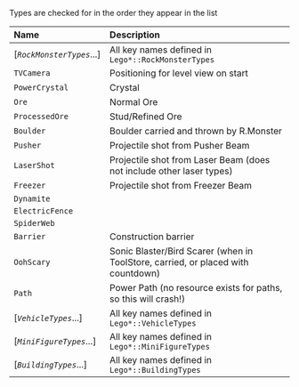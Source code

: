Types are checked for in the order they appear in the list

|Name|Description|
|:---|:----------|
|\[*`RockMonsterTypes`*...\]|All key names defined in `Lego*::RockMonsterTypes`|
|`TVCamera`     |Positioning for level view on start|
|`PowerCrystal` |Crystal|
|`Ore`          |Normal Ore|
|`ProcessedOre` |Stud/Refined Ore|
|`Boulder`      |Boulder carried and thrown by R.Monster|
|`Pusher`       |Projectile shot from Pusher Beam|
|`LaserShot`    |Projectile shot from Laser Beam (does not include other laser types)|
|`Freezer`      |Projectile shot from Freezer Beam|
|`Dynamite`     | |
|`ElectricFence`| |
|`SpiderWeb`    | |
|`Barrier`      |Construction barrier|
|`OohScary`     |Sonic Blaster/Bird Scarer (when in ToolStore, carried, or placed with countdown)|
|`Path`         |Power Path (no resource exists for paths, so this will crash!)|
|\[*`VehicleTypes`*...\]|All key names defined in `Lego*::VehicleTypes`|
|\[*`MiniFigureTypes`*...\]|All key names defined in `Lego*::MiniFigureTypes`|
|\[*`BuildingTypes`*...\]|All key names defined in `Lego*::BuildingTypes`|


